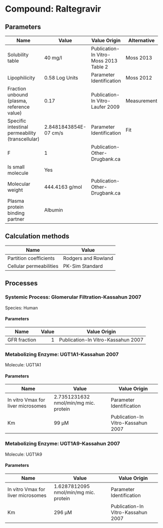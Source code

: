 # Compound: Raltegravir

## Parameters

Name                                             | Value                 | Value Origin                           | Alternative | Default |
------------------------------------------------ | --------------------- | -------------------------------------- | ----------- | ------- |
Solubility table                                 | 40 mg/l               | Publication-In Vitro-Moss 2013 Table 2 | Moss 2013   | True    |
Lipophilicity                                    | 0.58 Log Units        | Parameter Identification               | Moss 2012   | True    |
Fraction unbound (plasma, reference value)       | 0.17                  | Publication-In Vitro-Laufer 2009       | Measurement | True    |
Specific intestinal permeability (transcellular) | 2.8481843854E-07 cm/s | Parameter Identification               | Fit         | True    |
F                                                | 1                     | Publication-Other-Drugbank.ca          |             |         |
Is small molecule                                | Yes                   |                                        |             |         |
Molecular weight                                 | 444.4163 g/mol        | Publication-Other-Drugbank.ca          |             |         |
Plasma protein binding partner                   | Albumin               |                                        |             |         |
## Calculation methods

Name                    | Value               |
----------------------- | ------------------- |
Partition coefficients  | Rodgers and Rowland |
Cellular permeabilities | PK-Sim Standard     |
## Processes

### Systemic Process: Glomerular Filtration-Kassahun 2007

Species: Human
#### Parameters

Name         | Value | Value Origin                       |
------------ | -----:| ---------------------------------- |
GFR fraction |     1 | Publication-In Vitro-Kassahun 2007 |
### Metabolizing Enzyme: UGT1A1-Kassahun 2007

Molecule: UGT1A1
#### Parameters

Name                               | Value                                 | Value Origin                       |
---------------------------------- | ------------------------------------- | ---------------------------------- |
In vitro Vmax for liver microsomes | 2.7351231632 nmol/min/mg mic. protein | Parameter Identification           |
Km                                 | 99 µM                                 | Publication-In Vitro-Kassahun 2007 |
### Metabolizing Enzyme: UGT1A9-Kassahun 2007

Molecule: UGT1A9
#### Parameters

Name                               | Value                                 | Value Origin                       |
---------------------------------- | ------------------------------------- | ---------------------------------- |
In vitro Vmax for liver microsomes | 1.6287812095 nmol/min/mg mic. protein | Parameter Identification           |
Km                                 | 296 µM                                | Publication-In Vitro-Kassahun 2007 |
